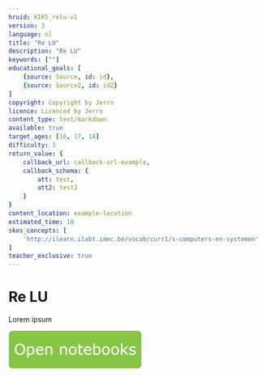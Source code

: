 ```yaml
---
hruid: KIKS_relu-v1
version: 3
language: nl
title: "Re LU"
description: "Re LU"
keywords: [""]
educational_goals: [
    {source: Source, id: id}, 
    {source: Source2, id: id2}
]
copyright: Copyright by Jerro
licence: Licenced by Jerro
content_type: text/markdown
available: true
target_ages: [16, 17, 18]
difficulty: 3
return_value: {
    callback_url: callback-url-example,
    callback_schema: {
        att: test,
        att2: test2
    }
}
content_location: example-location
estimated_time: 10
skos_concepts: [
    'http://ilearn.ilabt.imec.be/vocab/curr1/s-computers-en-systemen'
]
teacher_exclusive: true
---
```


# Re LU
Lorem ipsum

[![](embed/Knop.png "Knop")](https://kiks.ilabt.imec.be/jupyterhub/?id=1720 "Re LU")